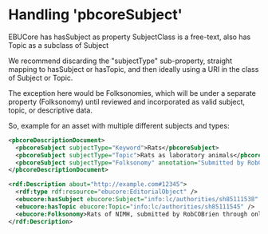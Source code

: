 # Handling 'pbcoreSubject'


EBUCore has hasSubject as property
SubjectClass is a free-text, also has Topic as a subclass of Subject

We recommend discarding the "subjectType" sub-property, straight mapping to hasSubject or hasTopic, and then ideally using a URI in the class of Subject or Topic.

The exception here would be Folksonomies, which will be under a separate property (Folksonomy) until reviewed and incorporated as valid subject, topic, or descriptive data.

So, example for an asset with multiple different subjects and types:

```xml
<pbcoreDescriptionDocument>
  <pbcoreSubject subjectType="Keyword">Rats</pbcoreSubject>
  <pbcoreSubject subjectType="Topic">Rats as laboratory animals</pbcoreSubject>
  <pbcoreSubject subjectType="Folksonomy" annotation="Submitted by RobCOBrien through online portal">Rats of NIMH</pbcoreSubject>
</pbcoreDescriptionDocument>
```


```xml
<rdf:Description about="http://example.com#12345">
  <rdf:type rdf:resource="ebucore:EditorialObject" />
  <ebucore:hasSubject ebucore:Subject="info:lc/authorities/sh85111538" />
  <ebucore:hasTopic ebucore:Topic="info:lc/authorities/sh85111545" />
  <ebucore:Folksonomy>Rats of NIMH, submitted by RobCOBrien through online portal</ebucore:Folksonomy>
</rdf:Description>
```
